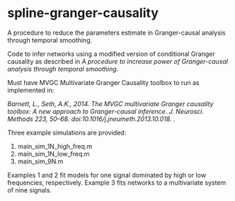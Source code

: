 # spline-granger-causality
A procedure to reduce the parameters estimate in Granger-causal analysis through temporal smoothing.

Code to infer networks using a modified version of conditional Granger causality as described in <i> A procedure to increase power of Granger-causal analysis through temporal smoothing</i>.

Must have MVGC Multivariate Granger Causality toolbox to run as implemented in:

<i> Barnett, L., Seth, A.K., 2014. The MVGC multivariate Granger causality toolbox: A new approach to Granger-causal inference. J. Neurosci. Methods 223, 50–68. doi:10.1016/j.jneumeth.2013.10.018. </i>.

Three example simulations are provided:

1) main_sim_1N_high_freq.m
2) main_sim_1N_low_freq.m
3) main_sim_9N.m

Examples 1 and 2 fit models for one signal dominated by high or low frequencies, respectively.  Example 3 fits networks to a multivariate system of nine signals.


